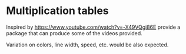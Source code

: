 # Multiplication tables


Inspired by https://www.youtube.com/watch?v=-X49VQgi86E
provide a package that can produce some of the videos provided.

Variation on colors, line width, speed, etc. would be also expected. 